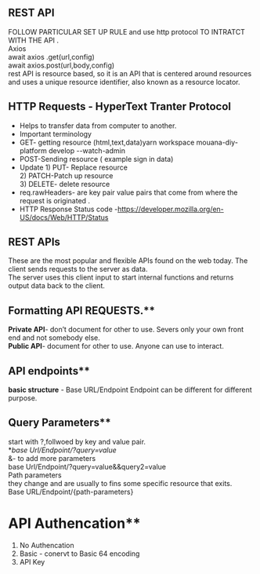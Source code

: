 ## REST API
FOLLOW PARTICULAR SET UP RULE and use http protocol TO INTRATCT WITH THE API . <br/>
Axios<br/>
await axios .get(url,config)<br/>
await axios.post(url,body,config) <br/>
rest API is resource based, so it is an API that is centered around resources and uses a unique resource identifier, also known as a resource locator.
## HTTP Requests - HyperText Tranter Protocol
- Helps to transfer data from computer to another.<br/>
- Important terminology<br/>
- GET- getting resource (html,text,data)yarn workspace mouana-diy-platform develop --watch-admin<br/>
- POST-Sending resource ( example  sign in data)<br/>
- Update    1) PUT- Replace resource<br/>
            2) PATCH-Patch up resource <br/>
            3) DELETE- delete resource <br/>
- req.rawHeaders- are key pair value pairs that come from where the request is originated .<br/>
- HTTP Response Status code -https://developer.mozilla.org/en-US/docs/Web/HTTP/Status<br/>
## REST APIs
These are the most popular and flexible APIs found on the web today. The client sends requests to the server as data. <br/>
The server uses this client input to start internal functions and returns output data back to the client.<br/>
## Formatting API REQUESTS.**
**Private API**- don’t document for other to use. Severs only your  own front end and not somebody else. <br/>
**Public API**- document for other to use. Anyone can use to interact.<br/>
## API endpoints** 
**basic structure** - Base URL/Endpoint Endpoint can be different for different purpose.<br/>
## Query Parameters**<br/>
start with ?,follwoed by key and value pair.<br/>
**base Url/Endpoint/?query=value* <br/>
&- to add more parameters<br/>
base Url/Endpoint/?query=value&&query2=value<br/>
Path parameters<br/>
they change and are usually to fins some specific resource that exits.<br/>
Base URL/Endpoint/{path-parameters} 
# API Authencation**
1) No Authencation 
2) Basic - conervt to Basic 64 encoding
3) API Key
